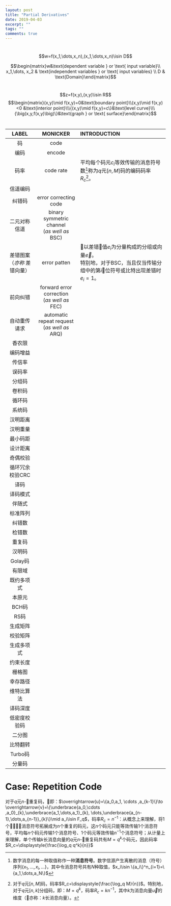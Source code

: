 ```yaml
---
layout: post
title: "Partial Derivatives"
date: 2019-04-03
excerpt: ""
tags: ""
comments: true
---
```


# 

$$w=f(x_1,\dots,x_n),(x_1,\dots,x_n)\isin D$$

$$\begin{matrix}w&\text{dependent variable }  or \text{ input variable}\\ x_1,\dots, x_2 & \text{independent variables } or \text{ input variables} \\ D & \text{Domain}\end{matrix}$$

#

$$z=f(x,y),(x,y)\isin R$$
$$\begin{matrix}(x,y)\mid f(x,y)=0&\text{boundary point}\\(x,y)\mid f(x,y)<0 &\text{interior point}\\\{(x,y)\mid f(x,y)=c\}&\text{level curve}\\\{\big(x,y,f(x,y)\big)\}&\text{graph } or \text{ surface}\end{matrix}$$

#

LABEL	|	MONICKER	|	INTRODUCTION
|:-:|:-:|:-| 
码	|	code	|	
编码	|	encode	|	
码率	|	code rate	|	平均每个码元$c_i$等效传输的消息符号数[^ms]称为$q$元$[n,M]$码的编码码率$R_c$[^cr]。
信道编码	|		|	
纠错码	|	error correcting code	|	
二元对称信道	|	binary symmetric channel<br/>(*as well as* BSC)	|	
差错图案<br/>（*亦称* 差错向量）	|	error patten	|	以差错值$e_i$为分量构成的分组或向量$\overrightarrow{e}$。<br/>特别地，对于BSC，当且仅当传输分组中的第$i$位符号或比特出现差错时$e_i=1$。
前向纠错	|	forward error correction<br/>(*as well as* FEC)	|	
自动重传请求	|	automatic repeat request<br/>(*as well as* ARQ)	|	
香农限	|		|	
编码增益	|		|	
传信率	|		|	
误码率	|		|	
分组码	|		|	
卷积码	|		|	
循环码	|		|	
系统码	|		|	
汉明距离	|		|	
汉明重量	|		|	
最小码距	|		|	
设计距离	|		|	
奇偶校验	|		|	
循环冗余校验CRC	|		|	
译码	|		|	
译码模式	|		|	
伴随式	|		|	
标准阵列	|		|	
纠错数	|		|	
检错数	|		|	
重复码	|		|	
汉明码	|		|	
Golay码	|		|	
有限域 	|		|	
既约多项式 	|		|	
本原元 	|		|	
BCH码	|		|	
RS码	|		|	
生成矩阵	|		|	
校验矩阵	|		|	
生成多项式	|		|	
约束长度	|		|	
栅格图	|		|	
幸存路径	|		|	
维特比算法	|		|	
译码深度	|		|	
低密度校验码	|		|	
二分图	|		|	
比特翻转	|		|	
Turbo码	|		|	
分量码	|		|	

[^ms]: 数字消息的每一种取值称作一种**消息符号**。数字信源产生离散的消息（符号）序列$\{x_1,\dots,x_i,\dots\}$，其中令消息符号共有$N$种取值，$x_i\isin \{a_i\}^n_{i=1}=\{a_1,\dots,a_N\}$
[^cr]: 对于$q$元$[n,M]$码，码率$R_c=\displaystyle{\frac{\log_q M}{n}}$。特别地，对于$q$元$[n,k]$分组码，即：$M=q^k$，码率$R_c=kn^{-1}$，其中$k$为消息向量$\overrightarrow{u}$的维度（亦称：$k$长消息向量）。

# Case: Repetition Code

对于$q$元$n$-重复码，即：$\overrightarrow{u}=\{a_0,a_1, \cdots ,a_{k-1}\}\to \overrightarrow{v}=\{\underbrace{a_0,\cdots ,a_0}_{k},\underbrace{a_1,\dots,a_1}_{k}, \dots,\underbrace{a_{n-1},\dots,a_{n-1}}_{k}\}\mid a_i\isin F_q$，码率$R_c=n^{-1}$：从概念上来理解，将$1$个消息符号拓展成为$n$个重复的码元，这$n$个码元只能等效传输$1$个消息符号，平均每$n$个码元传输$1$个消息符号、$1$个码元等效传输$n^{-1}$个消息符号；从计量上来理解，单个传输$k$长消息向量的$q$元$n$-重复码共有$M=q^k$个码元，因此码率$R_c=\displaystyle{\frac{\log_q q^k}{n}}$